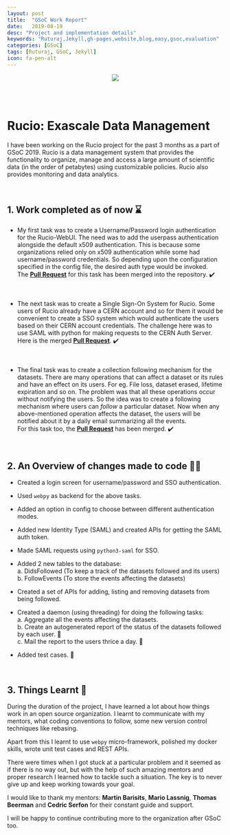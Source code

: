 ```yaml
---
layout: post
title:  "GSoC Work Report"
date:   2019-08-19
desc: "Project and implementation details"
keywords: "Ruturaj,Jekyll,gh-pages,website,blog,easy,gsoc,evaluation"
categories: [GSoC]
tags: [Ruturaj, GSoC, Jekyll]
icon: fa-pen-alt
---
```


<p align="center">
<img src="{{ "/static/assets/img/gsoc_rucio.png" | prepend: site.baseurl }}" />
</p> 

<br> 

<br> 

# **Rucio: Exascale Data Management**
I have been working on the Rucio project for the past 3 months as a part of GSoC 2019. Rucio is a data management system that provides the functionality to organize, manage and access a large amount of scientific data (in the order of petabytes) using customizable policies. Rucio also provides monitoring and data analytics.

<br>

## **1. Work completed as of now** ⌛
* My first task was to create a Username/Password login authentication for the Rucio-WebUI.
The need was to add the userpass authentication alongside the default x509 authentication. This is because some organizations relied only on x509 authentication while some had username/password credentials. So depending upon the configuration specified in the config file, the desired auth type would be invoked.  
The [**Pull Request**](https://github.com/rucio/rucio/pull/2615) for this task has been merged into the repository. ✔️
<br>

* The next task was to create a Single Sign-On System for Rucio. Some users of Rucio already have a CERN account and so for them it would be convenient to create a SSO system which would authenticate the users based on their CERN account credentials. The challenge here was to use SAML with python for making requests to the CERN Auth Server. 
Here is the merged [**Pull Request**](https://github.com/rucio/rucio/pull/2689). ✔️
<br>

* The final task was to create a collection following mechanism for the datasets. There are many operations that can affect a dataset or its rules and have an effect on its users. For eg. File loss, dataset erased, lifetime expiration and so on. The problem was that all these operations occur without notifying the users. So the idea was to create a following mechanism where users can *follow* a particular dataset. Now when any above-mentioned operation affects the dataset, the users will be notified about it by a daily email summarizing all the events.  
For this task too, the [**Pull Request**](https://github.com/rucio/rucio/pull/2735) has been merged. ✔️

<br>

## **2. An Overview of changes made to code** 👨‍🔧

* Created a login screen for username/password and SSO authentication. 

* Used `webpy` as backend for the above tasks. 

* Added an option in config to choose between different authentication modes. 

* Added new Identity Type (SAML) and created APIs for getting the SAML auth token. 

* Made SAML requests using `python3-saml` for SSO. 

* Added 2 new tables to the database:  
  a. DidsFollowed (To keep a track of the datasets followed and its users)  
  b. FollowEvents (To store the events affecting the datasets)  

* Created a set of APIs for adding, listing and removing datasets from being followed. 

* Created a daemon (using threading) for doing the following tasks:  
  a. Aggregate all the events affecting the datasets.  
  b. Create an autogenerated report of the status of the datasets followed by each user. 📄  
  c. Mail the report to the users thrice a day. 📨  

* Added test cases. 💉

<br>

## **3. Things Learnt** 🧠
During the duration of the project, I have learned a lot about how things work in an open source organization. I learnt to communicate with my mentors, what coding conventions to follow, some new version control techniques like rebasing. 

Apart from this I learnt to use `webpy` micro-framework, polished my docker skills, wrote unit test cases and REST APIs. 

There were times when I got stuck at a particular problem and it seemed as if there is no way out, but with the help of such amazing mentors and proper research I learned how to tackle such a situation. The key is to never give up and keep working towards your goal. 

I would like to thank my mentors: **Martin Barisits**, **Mario Lassnig**, **Thomas Beerman** and **Cedric Serfon** for their constant guide and support. 

I will be happy to continue contributing more to the organization after GSoC too.